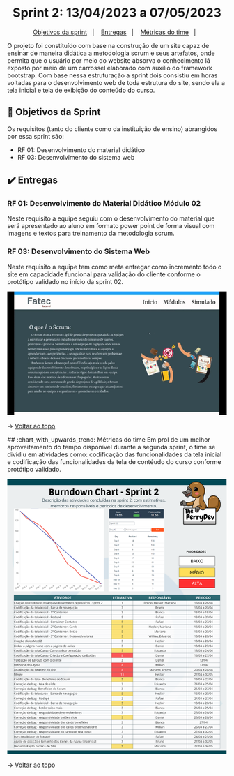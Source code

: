 <span id="topo">

<h1 align="center">Sprint 2: 13/04/2023 a 07/05/2023</h1>

<p align="center">
    <a href="#objetivos">Objetivos da sprint</a> &nbsp |&nbsp &nbsp
    <a href="#entregas">Entregas</a> &nbsp |&nbsp &nbsp
    <a href="#metricas">Métricas do time</a> &nbsp |&nbsp &nbsp
</p>

O projeto foi constituído com base na construção de um site capaz de ensinar de maneira didática a metodologia scrum e seus artefatos, onde permita que o usuário por meio do website absorva o conhecimento lá exposto por meio de um carrossel elaborado com auxílio do framework bootstrap. Com base nessa estruturação a sprint dois consistiu em horas voltadas para o desenvolvimento web de toda estrutura do site, sendo ela a tela inicial e tela de exibição do conteúdo do curso.

<span id="objetivos">
    
## :dart: Objetivos da Sprint
Os requisitos (tanto do cliente como da instituição de ensino) abrangidos por essa sprint são:

- RF 01: Desenvolvimento do material didático
- RF 03: Desenvolvimento do sistema web

<span id="entregas">
        
## :heavy_check_mark: Entregas

### RF 01: Desenvolvimento do Material Didático Módulo 02

Neste requisito a equipe seguiu com o desenvolvimento do material que será apresentado ao aluno em formato power point de forma visual com imagens e textos para treinamento da metodologia scrum.

### RF 03: Desenvolvimento do Sistema Web

Neste requisito a equipe tem como meta entregar como incremento todo o site em capacidade funcional para validação do cliente conforme o protótipo validado no início da sprint 02.

<p align="center"><img src="./prot.gif" /><p>

→ [Voltar ao topo](#topo)

<span id="metricas">
## :chart_with_upwards_trend: Métricas do time
Em prol de um melhor aproveitamento do tempo disponível durante a segunda sprint, o time se dividiu em atividades como: codificação das funcionalidades da tela inicial e codificação das funcionalidades da tela de contéudo do curso conforme protótipo validado.
    
<p align="center"><img src="./burndown sprint2.png" /></p>
    
→ [Voltar ao topo](#topo)
